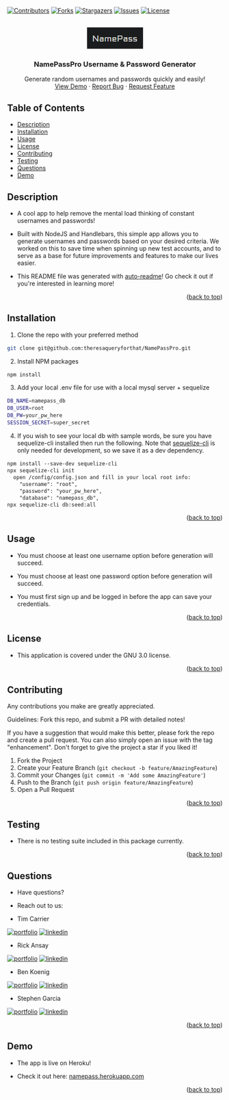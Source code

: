 <div id="top"></div>
<!--
*** Credit to Othneil Drew's Best-README-Template as the base
*** for this template and concept/layout. The following is an iteration
*** from that version, and contains similar structure, with some improvements
*** to allow for easy automation of the README generation process.
*** Check it out: https://github.com/othneildrew/Best-README-Template/
*** For more information about this README template version
*** see the following repo: https://github.com/theresaqueryforthat/auto-readme
-->

<!-- PROJECT SHIELDS -->
<!--
*** Reference links are enclosed in brackets [ ] instead of parentheses ( ).
*** See the bottom of this document for the declaration of the reference variables
*** for contributors-url, forks-url, etc. This is an optional, concise syntax you may use.
*** https://www.markdownguide.org/basic-syntax/#reference-style-links
-->
[![Contributors][contributors-shield]][contributors-url]
[![Forks][forks-shield]][forks-url]
[![Stargazers][stars-shield]][stars-url]
[![Issues][issues-shield]][issues-url]
[![License][license-shield]][license-url]


<!-- PROJECT LOGO -->
<br />
<div align="center">
  <a href="https://github.com/theresaqueryforthat/NamePassPro">
    <img src="assets/images/logo.png" alt="Logo" />
  </a>

<h3 align="center">NamePassPro Username & Password Generator</h3>

  <p align="center">
    Generate random usernames and passwords quickly and easily!
    <br />
    <a href="https://theresaqueryforthat.github.io/NamePassPro/">View Demo</a>
    ·
    <a href="https://github.com/theresaqueryforthat/NamePassPro/issues">Report Bug</a>
    ·
    <a href="https://github.com/theresaqueryforthat/NamePassPro/issues">Request Feature</a>
  </p>
</div>

<!-- TABLE OF CONTENTS -->
## Table of Contents

* [Description](#description)
* [Installation](#installation)
* [Usage](#usage)
* [License](#license)
* [Contributing](#contributing)
* [Testing](#testing)
* [Questions](#questions)
* [Demo](#demo)

<!-- DESCRIPTION -->
## Description

* A cool app to help remove the mental load thinking of constant usernames and passwords!

* Built with NodeJS and Handlebars, this simple app allows you to generate usernames and passwords based on your desired criteria. We worked on this to save time when spinning up new test accounts, and to serve as a base for future improvements and features to make our lives easier.

* This README file was generated with [auto-readme](https://github.com/theresaqueryforthat/auto-readme/)! Go check it out if you're interested in learning more!

<p align="right">(<a href="#top">back to top</a>)</p>

<!-- INSTALLATION -->
## Installation

1. Clone the repo with your preferred method
```sh
git clone git@github.com:theresaqueryforthat/NamePassPro.git
```
2. Install NPM packages
```sh
npm install
```
3. Add your local .env file for use with a local mysql server + sequelize
```sh
DB_NAME=namepass_db
DB_USER=root
DB_PW=your_pw_here
SESSION_SECRET=super_secret
```
4. If you wish to see your local db with sample words, be sure you have sequelize-cli installed then run the following.
Note that [sequelize-cli](https://www.npmjs.com/package/sequelize-cli) is only needed for development, so we save it as a dev dependency.
```
npm install --save-dev sequelize-cli
npx sequelize-cli init
  open /config/config.json and fill in your local root info:
    "username": "root",
    "password": "your_pw_here",
    "database": "namepass_db",
npx sequelize-cli db:seed:all
```

<p align="right">(<a href="#top">back to top</a>)</p>

<!-- USAGE -->
## Usage

* You must choose at least one username option before generation will succeed.

* You must choose at least one password option before generation will succeed.

* You must first sign up and be logged in before the app can save your credentials.


<p align="right">(<a href="#top">back to top</a>)</p>

<!-- LICENSE -->
## License

* This application is covered under the GNU 3.0 license.

<p align="right">(<a href="#top">back to top</a>)</p>

<!-- CONTRIBUTING -->
## Contributing

Any contributions you make are greatly appreciated.

Guidelines: Fork this repo, and submit a PR with detailed notes!

If you have a suggestion that would make this better, please fork the repo and create a pull request.
You can also simply open an issue with the tag "enhancement".
Don't forget to give the project a star if you liked it!

1. Fork the Project
2. Create your Feature Branch (`git checkout -b feature/AmazingFeature`)
3. Commit your Changes (`git commit -m 'Add some AmazingFeature'`)
4. Push to the Branch (`git push origin feature/AmazingFeature`)
5. Open a Pull Request

<p align="right">(<a href="#top">back to top</a>)</p>

<!-- TESTING -->
## Testing

* There is no testing suite included in this package currently.

<p align="right">(<a href="#top">back to top</a>)</p>

<!-- QUESTIONS -->
## Questions

* Have questions?
* Reach out to us: 

* Tim Carrier

[![portfolio][portfolio-shield]](https://atmention.github.io/code_portfolio)
[![linkedin][linkedin-shield]](https://www.linkedin.com/in/tim-carrier-9a2a9a22/)

* Rick Ansay

[![portfolio][portfolio-shield]](https://rickyricer.github.io/RickAnsayFullStackPortfolio)
[![linkedin][linkedin-shield]](https://www.linkedin.com/mwlite/in/rick-ansay-185201b1)

* Ben Koenig

[![portfolio][portfolio-shield]](https://theresaqueryforthat.github.io/code_portfolio/)
[![linkedin][linkedin-shield]](https://www.linkedin.com/in/bk09/)

* Stephen Garcia

[![portfolio][portfolio-shield]](https://stephen-garcia.github.io/MyPersonalPortfolio)
[![linkedin][linkedin-shield]](https://www.linkedin.com/in/stephen-garcia-8b9666227/)

<p align="right">(<a href="#top">back to top</a>)</p>

<!-- PROJECT EXAMPLE -->
## Demo

* The app is live on Heroku!

* Check it out here: [namepass.herokuapp.com](https://namepass.herokuapp.com/)

<p align="right">(<a href="#top">back to top</a>)</p>



<!-- MARKDOWN LINKS & IMAGES -->
<!-- https://www.markdownguide.org/basic-syntax/#reference-style-links -->
[contributors-shield]: https://img.shields.io/github/contributors/theresaqueryforthat/NamePassPro.svg?style=for-the-badge
[contributors-url]: https://github.com/theresaqueryforthat/NamePassPro/graphs/contributors
[forks-shield]: https://img.shields.io/github/forks/theresaqueryforthat/NamePassPro.svg?style=for-the-badge
[forks-url]: https://github.com/theresaqueryforthat/NamePassPro/network/members
[stars-shield]: https://img.shields.io/github/stars/theresaqueryforthat/NamePassPro.svg?style=for-the-badge
[stars-url]: https://github.com/theresaqueryforthat/NamePassPro/stargazers
[issues-shield]: https://img.shields.io/github/issues/theresaqueryforthat/NamePassPro.svg?style=for-the-badge
[issues-url]: https://github.com/theresaqueryforthat/NamePassPro/issues
[license-shield]: https://img.shields.io/github/license/theresaqueryforthat/NamePassPro.svg?style=for-the-badge&cacheSeconds=3600
[license-url]: https://github.com/theresaqueryforthat/NamePassPro/blob/main/LICENSE.txt
[linkedin-shield]: https://img.shields.io/badge/-LinkedIn-black.svg?style=for-the-badge&logo=linkedin&colorB=555
[portfolio-shield]: https://img.shields.io/badge/my_portfolio-000?style=for-the-badge&logo=ko-fi&logoColor=white
